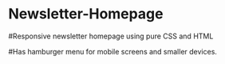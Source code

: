 # Newsletter-Homepage
#Responsive newsletter homepage using pure CSS and HTML

#Has hamburger menu for mobile screens and smaller devices.

